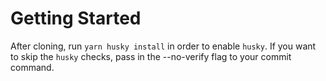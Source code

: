 # Getting Started

After cloning, run `yarn husky install` in order to enable `husky`.
If you want to skip the `husky` checks, pass in the --no-verify flag to your commit command.
